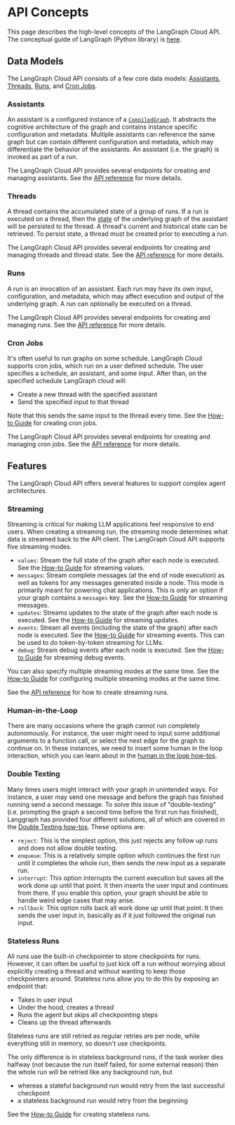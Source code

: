 # API Concepts
This page describes the high-level concepts of the LangGraph Cloud API. The conceptual guide of LangGraph (Python library) is [here](../../concepts/index.md).

## Data Models
The LangGraph Cloud API consists of a few core data models: [Assistants](#assistants), [Threads](#threads), [Runs](#runs), and [Cron Jobs](#cron-jobs).

### Assistants
An assistant is a configured instance of a [`CompiledGraph`](../../../reference/graphs/#compiledgraph). It abstracts the cognitive architecture of the graph and contains instance specific configuration and metadata. Multiple assistants can reference the same graph but can contain different configuration and metadata, which may differentiate the behavior of the assistants. An assistant (i.e. the graph) is invoked as part of a run.

The LangGraph Cloud API provides several endpoints for creating and managing assistants. See the <a href="../reference/api/api_ref.html#tag/assistantscreate" target="_blank">API reference</a> for more details.

### Threads
A thread contains the accumulated state of a group of runs. If a run is executed on a thread, then the [state](../../../concepts/#persistence) of the underlying graph of the assistant will be persisted to the thread. A thread's current and historical state can be retrieved. To persist state, a thread must be created prior to executing a run.

The LangGraph Cloud API provides several endpoints for creating and managing threads and thread state. See the <a href="../reference/api/api_ref.html#tag/threadscreate" target="_blank">API reference</a> for more details.

### Runs
A run is an invocation of an assistant. Each run may have its own input, configuration, and metadata, which may affect execution and output of the underlying graph. A run can optionally be executed on a thread.

The LangGraph Cloud API provides several endpoints for creating and managing runs. See the <a href="../reference/api/api_ref.html#tag/runscreate" target="_blank">API reference</a> for more details.

### Cron Jobs

It's often useful to run graphs on some schedule. LangGraph Cloud supports cron jobs, which run on a user defined schedule. The user specifies a schedule, an assistant, and some input. After than, on the specified schedule LangGraph cloud will:

- Create a new thread with the specified assistant
- Send the specified input to that thread

Note that this sends the same input to the thread every time. See the [How-to Guide](../how-tos/cloud_examples/cron_jobs/) for creating cron jobs.

The LangGraph Cloud API provides several endpoints for creating and managing cron jobs. See the <a href="../reference/api/api_ref.html#tag/runscreate/POST/threads/{thread_id}/runs/crons" target="_blank">API reference</a> for more details.

## Features
The LangGraph Cloud API offers several features to support complex agent architectures.

### Streaming
Streaming is critical for making LLM applications feel responsive to end users. When creating a streaming run, the streaming mode determines what data is streamed back to the API client. The LangGraph Cloud API supports five streaming modes. 

- `values`: Stream the full state of the graph after each node is executed. See the [How-to Guide](../how-tos/cloud_examples/stream_values/) for streaming values.
- `messages`: Stream complete messages (at the end of node execution) as well as tokens for any messages generated inside a node. This mode is primarily meant for powering chat applications. This is only an option if your graph contains a `messages` key. See the [How-to Guide](../how-tos/cloud_examples/stream_messages/) for streaming messages.
- `updates`: Streams updates to the state of the graph after each node is executed. See the [How-to Guide](../how-tos/cloud_examples/stream_updates/) for streaming updates.
- `events`: Stream all events (including the state of the graph) after each node is executed. See the [How-to Guide](../how-tos/cloud_examples/stream_events/) for streaming events. This can be used to do token-by-token streaming for LLMs.
- `debug`: Stream debug events after each node is executed. See the [How-to Guide](../how-tos/cloud_examples/stream_debug/) for streaming debug events.

You can also specify multiple streaming modes at the same time. See the [How-to Guide](../how-tos/cloud_examples/stream_multiple/) for configuring multiple streaming modes at the same time.

See the <a href="../reference/api/api_ref.html#tag/runscreate/POST/threads/{thread_id}/runs/stream" target="_blank">API reference</a> for how to create streaming runs.

### Human-in-the-Loop
There are many occasions where the graph cannot run completely autonomously. For instance, the user might need to input some additional arguments to a function call, or select the next edge for the graph to continue on. In these instances, we need to insert some human in the loop interaction, which you can learn about in the [human in the loop how-tos](../how-tos/cloud_examples/human_in_the_loop_breakpoint).

### Double Texting
Many times users might interact with your graph in unintended ways. For instance, a user may send one message and before the graph has finished running send a second message. To solve this issue of "double-texting" (i.e. prompting the graph a second time before the first run has finished), Langgraph has provided four different solutions, all of which are covered in the [Double Texting how-tos](../how-tos/cloud_examples/interrupt_concurrent/). These options are:

- `reject`: This is the simplest option, this just rejects any follow up runs and does not allow double texting.
- `enqueue`: This is a relatively simple option which continues the first run until it completes the whole run, then sends the new input as a separate run.
- `interrupt`: This option interrupts the current execution but saves all the work done up until that point. It then inserts the user input and continues from there. If you enable this option, your graph should be able to handle weird edge cases that may arise.
- `rollback`: This option rolls back all work done up until that point. It then sends the user input in, basically as if it just followed the original run input.

### Stateless Runs

All runs use the built-in checkpointer to store checkpoints for runs. However, it can often be useful to just kick off a run without worrying about explicitly creating a thread and without wanting to keep those checkpointers around. Stateless runs allow you to do this by exposing an endpoint that:

- Takes in user input
- Under the hood, creates a thread
- Runs the agent but skips all checkpointing steps
- Cleans up the thread afterwards

Stateless runs are still retried as regular retries are per node, while everything still in memory, so doesn't use checkpoints.

The only difference is in stateless background runs, if the task worker dies halfway (not because the run itself failed, for some external reason) then the whole run will be retried like any background run, but
- whereas a stateful background run would retry from the last successful checkpoint
- a stateless background run would retry from the beginning

See the [How-to Guide](../how-tos/cloud_examples/stateless_runs/) for creating stateless runs.